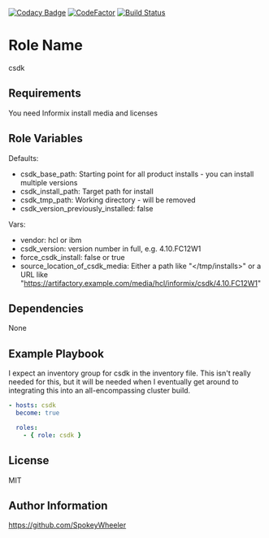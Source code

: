 [![Codacy Badge](https://api.codacy.com/project/badge/Grade/1b5122e1b9fe43ce9c1882b3e332b0c3)](https://app.codacy.com/app/Zinaida/csdk?utm_source=github.com&utm_medium=referral&utm_content=SpokeyWheeler/csdk&utm_campaign=Badge_Grade_Dashboard)
[![CodeFactor](https://www.codefactor.io/repository/github/spokeywheeler/csdk/badge)](https://www.codefactor.io/repository/github/spokeywheeler/csdk)
[![Build Status](https://travis-ci.com/SpokeyWheeler/csdk.svg?branch=master)](https://travis-ci.com/SpokeyWheeler/csdk)

Role Name
=========

csdk

Requirements
------------

You need Informix install media and licenses

Role Variables
--------------

Defaults:

*   csdk_base_path: Starting point for all product installs - you can install multiple versions
*   csdk_install_path: Target path for install
*   csdk_tmp_path: Working directory - will be removed
*   csdk_version_previously_installed: false

Vars:

*   vendor: hcl or ibm
*   csdk_version: version number in full, e.g. 4.10.FC12W1
*   force_csdk_install: false or true
*   source_location_of_csdk_media: Either a path like "</tmp/installs>" or a URL like "<https://artifactory.example.com/media/hcl/informix/csdk/4.10.FC12W1>"

Dependencies
------------

None

Example Playbook
----------------

I expect an inventory group for csdk in the inventory file. This isn't really needed for this, but it will be needed when I eventually get around to integrating this into an all-encompassing cluster build.

```yaml
- hosts: csdk
  become: true

  roles:
    - { role: csdk }
```

License
-------

MIT

Author Information
------------------

<https://github.com/SpokeyWheeler>
